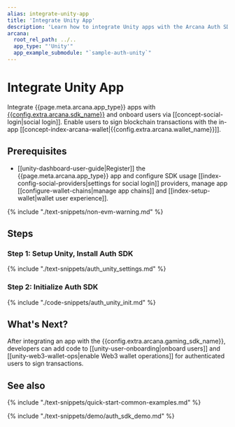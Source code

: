 ```yaml
---
alias: integrate-unity-app
title: 'Integrate Unity App'
description: 'Learn how to integrate Unity apps with the Arcana Auth SDK, onboard users and allow them to use the Near blockchain and sign transactions via Arcana wallet.'
arcana:
  root_rel_path: ../..
  app_type: "'Unity'"
  app_example_submodule: "`sample-auth-unity`"
---
```


# Integrate Unity App

Integrate {{page.meta.arcana.app_type}} apps with [{{config.extra.arcana.sdk_name}}]({{page.meta.arcana.root_rel_path}}/concepts/authsdk.md) and onboard users via [[concept-social-login|social login]]. Enable users to sign blockchain transactions with the in-app [[concept-index-arcana-wallet|{{config.extra.arcana.wallet_name}}]].

## Prerequisites

* [[unity-dashboard-user-guide|Register]] the {{page.meta.arcana.app_type}} app and configure SDK usage [[index-config-social-providers|settings for social login]] providers, manage app [[configure-wallet-chains|manage app chains]] and [[index-setup-wallet|wallet user experience]].

{% include "./text-snippets/non-evm-warning.md" %}

## Steps

### Step 1: Setup Unity, Install Auth SDK

{% include "./text-snippets/auth_unity_settings.md" %}

### Step 2: Initialize Auth SDK

{% include "./code-snippets/auth_unity_init.md" %}

## What's Next?

After integrating an app with the {{config.extra.arcana.gaming_sdk_name}}, developers can add code to [[unity-user-onboarding|onboard users]] and [[unity-web3-wallet-ops|enable Web3 wallet operations]] for authenticated users to sign transactions.

## See also

{% include "./text-snippets/quick-start-common-examples.md" %}

{% include "./text-snippets/demo/auth_sdk_demo.md" %}
